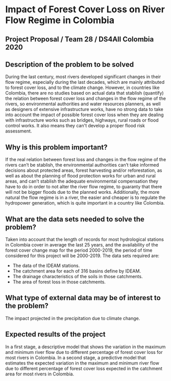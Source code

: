 # Impact of Forest Cover Loss on River Flow Regime in Colombia
## Project Proposal / Team 28 / DS4All Colombia 2020

## Description of the problem to be solved
During the last century, most rivers developed significant changes in their flow regime, especially during the last decades, which are mainly attributed to forest cover loss, and to the climate change. However, in countries like Colombia, there are no studies based on actual data that stablish (quantify) the relation between forest cover loss and changes in the flow regime of the rivers, so environmental authorities and water resources planners, as well as designers of extensive infrastructure works, have no strong data to take into account the impact of possible forest cover loss when they are dealing with infrastructure works such as bridges, highways, rural roads or flood control works. It also means they can't develop a proper flood risk assessment.

## Why is this problem important?
If the real relation between forest loss and changes in the flow regime of the rivers can’t be stablish, the environmental authorities can’t take informed decisions about protected areas, forest harvesting and/or reforestation, as well as about the planning of flood protection works for urban and rural areas, and can’t stablish the adequate environmental compensation they have to do in order to not alter the river flow regime, to guaranty that there will not be bigger floods due to the planned works. Additionally, the more natural the flow regime is in a river, the easier and cheaper is to regulate the hydropower generation, which is quite important in a country like Colombia.

## What are the data sets needed to solve the problem?
Taken into account that the length of records for most hydrological stations in Colombia cover in average the last 25 years, and the availability of the forest cover change map for the period 2000-2019, the period of time considered for this project will be 2000-2019. The data sets required are:
* The data of the IDEAM stations.
* The catchment area for each of 316 basins define by IDEAM.
* The drainage characteristics of the soils in those catchments.
* The area of forest loss in those catchments.

## What type of external data may be of interest to the problem?
The impact projected in the precipitation due to climate change.

## Expected results of the project
In a first stage, a descriptive model that shows the variation in the maximum and minimum river flow due to different percentage of forest cover loss for most rivers in Colombia. In a second stage, a predictive model that estimates the expected variation in the maximum and minimum river flow due to different percentage of forest cover loss expected in the catchment area for most rivers in Colombia.
